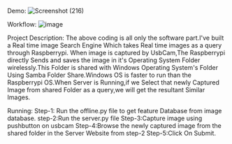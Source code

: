 Demo:
![Screenshot (216)](https://github.com/johny4s/Content-Based-Image-Retrieval/assets/102698461/129d3c7b-f8e6-4869-abdd-0545a2e8e51d)



Workflow:
![image](https://github.com/johny4s/Content-Based-Image-Retrieval/assets/102698461/359928ee-0d6c-4dc3-9817-ebc325c7c91d)

Project Description:
The above coding is all only the software part.I've built a Real time image Search Engine Which takes Real time images as a query through Raspberrypi.
When image is captured by UsbCam,The Raspberrypi directly Sends and saves the image in it's Operating System Folder wirelessly.This Folder is shared with Windows Operating System's Folder Using Samba Folder Share.Windows OS is faster to run than the Raspberrypi OS.When Server is Running,if we Select that newly Captured Image from shared Folder as a query,we will get the resultant Similar Images.

Running:
Step-1: Run the offline.py file to get feature Database from image database.
step-2:Run the server.py file
Step-3:Capture image using pushbutton on usbcam
Step-4:Browse the newly captured image from the shared folder in the Server Website from step-2
Step-5:Click On Submit.


